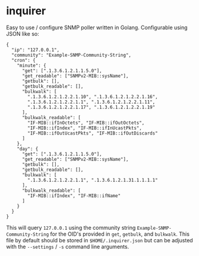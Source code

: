 # inquirer
Easy to use / configure SNMP poller written in Golang. Configurable using JSON like so:

```
{
  "ip": "127.0.0.1",
  "community": "Example-SNMP-Community-String",
  "cron": {
    "minute": {
      "get": [".1.3.6.1.2.1.1.5.0"],
      "get_readable": ["SNMPv2-MIB::sysName"],
      "getbulk": [],
      "getbulk_readable": [],
      "bulkwalk": [
        ".1.3.6.1.2.1.2.2.1.10", ".1.3.6.1.2.1.2.2.1.16",
        ".1.3.6.1.2.1.2.2.1.1", ".1.3.6.1.2.1.2.2.1.11",
        ".1.3.6.1.2.1.2.2.1.17", ".1.3.6.1.2.1.2.2.1.19"
      ],
      "bulkwalk_readable": [
        "IF-MIB::ifInOctets", "IF-MIB::ifOutOctets",
        "IF-MIB::ifIndex", "IF-MIB::ifInUcastPkts",
        "IF-MIB::ifOutUcastPkts", "IF-MIB::ifOutDiscards"
      ]
    },
    "day": {
      "get": [".1.3.6.1.2.1.1.5.0"],
      "get_readable": ["SNMPv2-MIB::sysName"],
      "getbulk": [],
      "getbulk_readable": [],
      "bulkwalk": [
        ".1.3.6.1.2.1.2.2.1.1", ".1.3.6.1.2.1.31.1.1.1.1"
      ],
      "bulkwalk_readable": [
        "IF-MIB::ifIndex", "IF-MIB::ifName"
      ]
    }
  }
} 
```

This will query `127.0.0.1` using the community string `Example-SNMP-Community-String` for the OID's provided in `get`, `getbulk`, and `bulkwalk`. This file by default should be stored in `$HOME/.inquirer.json` but can be adjusted with the `--settings` / `-s` command line arguments.
